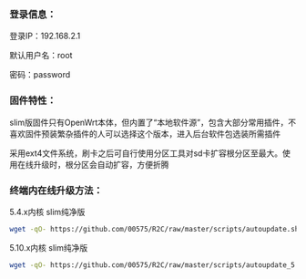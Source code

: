 ### 登录信息：
登录IP：192.168.2.1 

默认用户名：root 

密码：password

### 固件特性：

slim版固件只有OpenWrt本体，但内置了“本地软件源”，包含大部分常用插件，不喜欢固件预装繁杂插件的人可以选择这个版本，进入后台软件包选装所需插件

采用ext4文件系统，刷卡之后可自行使用分区工具对sd卡扩容根分区至最大。使用在线升级时，根分区会自动扩容，方便折腾

### 终端内在线升级方法： 

5.4.x内核 slim纯净版
```bash
wget -qO- https://github.com/00575/R2C/raw/master/scripts/autoupdate.sh | ver=-slim sh
```
5.10.x内核 slim纯净版
```bash
wget -qO- https://github.com/00575/R2C/raw/master/scripts/autoupdate_5.10.x.sh | ver=-slim sh
```
